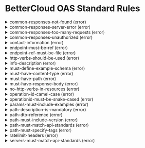 # BetterCloud OAS Standard Rules

<details><summary>common-responses-not-found (error)</summary>
Responses should contain common response - 404 (not found)</details>
<details><summary>common-responses-server-error (error)</summary>
Responses should contain common response - 500 (server error)</details>
<details><summary>common-responses-too-many-requests (error)</summary>
Responses should contain common response - 429 (too many requests)</details>
<details><summary>common-responses-unauthorized (error)</summary>
Responses should contain common response - 401 (unauthorized)</details>
<details><summary>contact-information (error)</summary>
Every API must have a contact containing name, email and a url</details>
<details><summary>endpoint-must-be-ref (error)</summary>
Endpoint must be a $ref</details>
<details><summary>endpoint-ref-must-be-file (error)</summary>
Endpoint must a $ref to a file in resources/</details>
<details><summary>http-verbs-should-be-used (error)</summary>
HTTP verbs should be used to express different actions or functions on a resource</details>
<details><summary>info-description (error)</summary>
Every API must have a global description</details>
<details><summary>must-define-example-schema (error)</summary>
Every DTO must define at least one example</details>
<details><summary>must-have-content-type (error)</summary>
Every response must specify its content type</details>
<details><summary>must-have-path (error)</summary>
Every API must have at least one path</details>
<details><summary>must-have-response-body (error)</summary>
Every route returning a http status code of 200 or 201 must have a response body defined</details>
<details><summary>no-http-verbs-in-resources (error)</summary>
The HTTP Verbs should not be used in the route path to define different actions on a resource</details>
<details><summary>operation-id-camel-case (error)</summary>
Operation IDs must be camelCase since some generators (e.g. RTK Query) don't support kebab-cases.</details>
<details><summary>operationid-must-be-snake-cased (error)</summary>
operationIds must be snake cased (e.g. snake_case)</details>
<details><summary>params-must-include-examples (error)</summary>
Parameters must include examples</details>
<details><summary>path-description-is-mandatory (error)</summary>
Every route of an API should have a description</details>
<details><summary>path-dto-reference (error)</summary>
DTOs should be used to specify the schema(data types) of a request / response</details>
<details><summary>path-must-include-version (error)</summary>
Path must include the version</details>
<details><summary>path-must-match-api-standards (error)</summary>
API Path must match company API uri standards</details>
<details><summary>path-must-specify-tags (error)</summary>
Every route must specify at least one tag it belongs to</details>
<details><summary>ratelimit-headers (error)</summary>
Response must include ratelimit-x headers</details>
<details><summary>servers-must-match-api-standards (error)</summary>
Schema and host in URL must match company API standards</details>